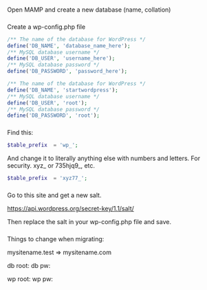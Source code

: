 ###

Open MAMP and create a new database (name, collation)

###

Create a wp-config.php file

```php
/** The name of the database for WordPress */
define('DB_NAME', 'database_name_here');
/** MySQL database username */
define('DB_USER', 'username_here');
/** MySQL database password */
define('DB_PASSWORD', 'password_here');
```

```php
/** The name of the database for WordPress */
define('DB_NAME', 'startwordpress');
/** MySQL database username */
define('DB_USER', 'root');
/** MySQL database password */
define('DB_PASSWORD', 'root');
```

###

Find this:

```php
$table_prefix  = 'wp_';
```

And change it to literally anything else with numbers and letters. For security. xyz_ or 735hjq9_, etc.

```php
$table_prefix  = 'xyz77_';
```

###

Go to this site and get a new salt.

https://api.wordpress.org/secret-key/1.1/salt/

Then replace the salt in your wp-config.php file and save.

###

Things to change when migrating:

mysitename.test => mysitename.com

db root:
db pw:

wp root:
wp pw:



